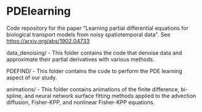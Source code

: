 # PDElearning
Code repository for the paper "Learning partial differential equations for biological transport models from noisy spatiotemporal data". See https://arxiv.org/abs/1902.04733

data_denoising/ - This folder contains the code that denoise data and approximate their partial derivatives with various methods.

PDEFIND/ - This folder contains the code to perform the PDE learning aspect of our study.

animations/ - This folder contains animations of the finite difference, bi-spline, and neural network surface fitting methods applied to the advection diffusion, Fisher-KPP, and nonlinear Fisher-KPP equations.



